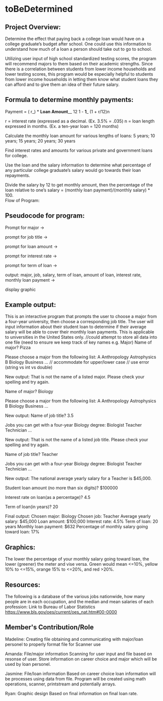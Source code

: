 # toBeDetermined

## Project Overview:

Determine the effect that paying back a college loan would have on a college graduate’s budget after school. One could use this information to understand how much of a loan a person should take out to go to school. 

Utilizing user input of high school standardized testing scores, the program will recommend majors to them based on their academic strengths. Since there is a correlation between students from lower income households and lower testing scores, this program would be especially helpful to students from lower income households in letting them know what student loans they can afford and to give them an idea of their future salary. 

## Formula to determine monthly payments:

 Payment =    ( r_) * ____Loan Amount______
                      	 12          1   -     __1___
			                	    (1 + r/12)n                                               
                           
  r = interest rate (expressed as a decimal.  (Ex. 3.5% = .035)
	n = loan length expressed in months. (Ex. a ten-year loan = 120 months)

 Calculate the monthly loan amount for various lengths of loans:
       5 years; 10 years; 15 years; 20 years; 30 years

 Find interest rates and amounts for various private and government loans for college.

Use the loan and the salary information to determine what percentage of any  particular college graduate’s salary would go towards their loan repayments. 

Divide the salary by 12 to get monthly amount, then the percentage of the loan relative to one’s salary = (monthly loan payment)/(monthly salary) * 100.  
Flow of Program:

## Pseudocode for program:
Prompt for major → 

prompt for job title →
 
prompt for loan amount → 

prompt for interest rate → 

prompt for term of loan → 

output: major, job, salary, term of loan, amount of loan, interest rate, monthly loan payment → 

display graphic


## Example output:

This is an interactive program that prompts the user to choose a major from a four-year university, then choose a corresponding job title. The user will input information about their student loan to determine if their average salary will be able to cover their monthly loan payments. This is applicable to universities in the United States only.
//could attempt to store all data into one file (need to ensure we keep track of key names e.g. Major)
Name of major? Pizza 

Please choose a major from the following list:
A
Anthropology
Astrophysics
B
Biology
Business
…
// accommodate for upper/lower case
// use error (string vs int vs double)

New output:
That is not the name of a listed major. Please check your spelling and try again.

Name of major? Biology

Please choose a major from the following list:
A
Anthropology
Astrophysics
B
Biology
Business
…

New output:
Name of job title? 3.5

Jobs you can get with a four-year Biology degree:
Biologist
Teacher
Technician
…

New output:
That is not the name of a listed job title. Please check your spelling and try again.

Name of job title? Teacher

Jobs you can get with a four-year Biology degree:
Biologist
Teacher
Technician
…

New output:
The national average yearly salary for a Teacher is $45,000.

Student loan amount (no more than six digits)? $100000

Interest rate on loan(as a percentage)? 4.5

Term of loan(in years)? 20

Final output: 
Chosen major: Biology
Chosen job: Teacher
Average yearly salary: $45,000
Loan amount: $100,000
Interest rate: 4.5%
Term of loan: 20 years
Monthly loan payment: $632
Percentage of monthly salary going toward loan: 17%

## Graphics:
The lower the percentage of your monthly salary going toward loan, the lower (greener) the meter and vise versa. Green would mean <=10%, yellow 10% to <=15%, orange 15% to <=20%, and red >20%.

## Resources: 
The following is a database of the various jobs nationwide, how many people are in each occupation, and the median and mean salaries of each profession:
Link to Bureau of Labor Statistics
https://www.bls.gov/oes/current/oes_nat.htm#00-0000

## Member's Contribution/Role
Madeline: Creating file
	obtaining and communicating with major/loan personel to properly format file for Scanner use

Amanda: File/major information
	Scanning for user input and file based on resonse of user. Store information on career choice and major which will be used by loan personel.

Jasmine: File/loan information
	Based on career choice loan information will be processes using data from file. Program will be created using math operations, scanner, printstream and potentially arrays.

Ryan: Graphic design 
	Based on final information on final loan rate.

